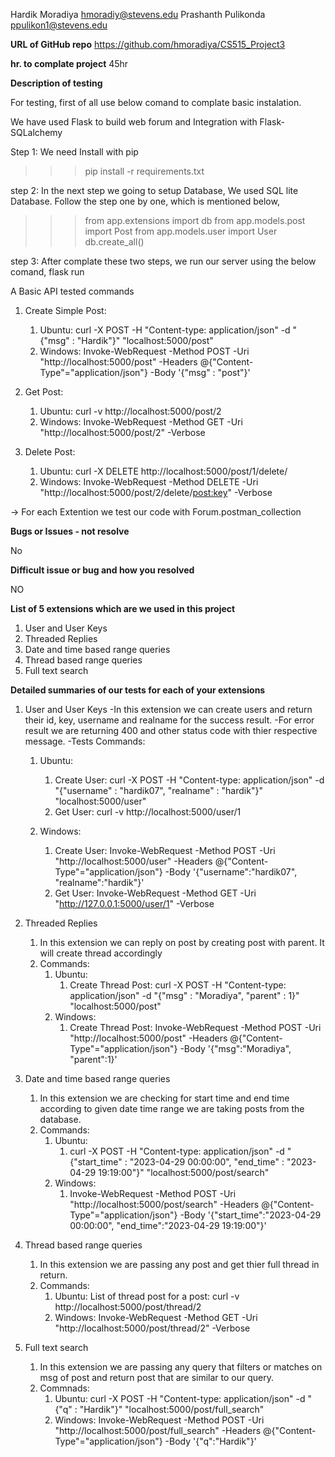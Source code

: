 Hardik Moradiya hmoradiy@stevens.edu Prashanth Pulikonda ppulikon1@stevens.edu

**URL of GitHub repo** https://github.com/hmoradiya/CS515_Project3

**hr. to complate project** 45hr

**Description of testing**

For testing, first of all use below comand to complate basic instalation.

We have used Flask to build web forum and Integration with Flask-SQLalchemy

Step 1: We need Install with pip
>>> pip install -r requirements.txt

step 2: In the next step we going to setup Database, We used SQL lite Database.
Follow the step one by one, which is mentioned below,
>>> from app.extensions import db
>>> from app.models.post import Post
>>> from app.models.user import User
>>> db.create_all()

step 3: After complate these two steps, we run our server using the below comand,
flask run

A Basic API tested commands
1. Create Simple Post:
   1. Ubuntu: curl -X POST -H "Content-type: application/json" -d "{\"msg\" : \"Hardik\"}" "localhost:5000/post"
   2. Windows: Invoke-WebRequest -Method POST -Uri "http://localhost:5000/post" -Headers @{"Content-Type"="application/json"} -Body '{"msg" : "post"}'

2. Get Post:
   1. Ubuntu: curl -v http://localhost:5000/post/2
   2. Windows: Invoke-WebRequest -Method GET -Uri "http://localhost:5000/post/2" -Verbose

3. Delete Post:
   1. Ubuntu: curl -X DELETE http://localhost:5000/post/1/delete/<post-key>
   2. Windows: Invoke-WebRequest -Method DELETE -Uri "http://localhost:5000/post/2/delete/<post:key>" -Verbose

-> For each Extention we test our code with Forum.postman_collection

**Bugs or Issues - not resolve**

No

**Difficult issue or bug and how you resolved**

NO

**List of 5 extensions which are we used in this project**
1. User and User Keys
2. Threaded Replies
3. Date and time based range queries
4. Thread based range queries
5. Full text search

**Detailed summaries of our tests for each of your extensions**

1. User and User Keys
-In this extension we can create users and return their id, key, username   and realname for the success result.
-For error result we are returning 400 and other status code with thier respective message. 
-Tests Commands:
      1. Ubuntu:
         1. Create User: curl -X POST -H "Content-type: application/json" -d "{\"username\" : \"hardik07\", \"realname\" : \"hardik\"}" "localhost:5000/user"
         2. Get User: curl -v http://localhost:5000/user/1
   
      2. Windows:
         1. Create User: Invoke-WebRequest -Method POST -Uri "http://localhost:5000/user" -Headers @{"Content-Type"="application/json"} -Body '{"username":"hardik07", "realname":"hardik"}'
         2. Get User: Invoke-WebRequest -Method GET -Uri "http://127.0.0.1:5000/user/1" -Verbose

2. Threaded Replies
   1. In this extension we can reply on post by creating post with parent. It will create thread accordingly
   2. Commands:
      1. Ubuntu:
         1. Create Thread Post: curl -X POST -H "Content-type: application/json" -d "{\"msg\" : \"Moradiya\", \"parent\" : 1}" "localhost:5000/post"
      2. Windows:
         1. Create Thread Post: Invoke-WebRequest -Method POST -Uri "http://localhost:5000/post" -Headers @{"Content-Type"="application/json"} -Body '{"msg":"Moradiya", "parent":1}'
   
3. Date and time based range queries
   1. In this extension we are checking for start time and end time according to given date time range we are taking posts from the database.
   2. Commands:
      1. Ubuntu:
         1. curl -X POST -H "Content-type: application/json" -d "{\"start_time\" : \"2023-04-29 00:00:00\", \"end_time\" : \"2023-04-29 19:19:00\"}" "localhost:5000/post/search"
      2. Windows:
         1. Invoke-WebRequest -Method POST -Uri "http://localhost:5000/post/search" -Headers @{"Content-Type"="application/json"} -Body '{"start_time":"2023-04-29 00:00:00", "end_time":"2023-04-29 19:19:00"}'
   
4. Thread based range queries
   1. In this extension we are passing any post and get thier full thread in return.
   2. Commands:
      1. Ubuntu: List of thread post for a post: curl -v http://localhost:5000/post/thread/2
      2. Windows: Invoke-WebRequest -Method GET -Uri "http://localhost:5000/post/thread/2" -Verbose
   
5. Full text search
   1. In this extension we are passing any query that filters or matches on msg of post and return post that are similar to our query.
   2. Commnads:
      1. Ubuntu: curl -X POST -H "Content-type: application/json" -d "{\"q\" : \"Hardik\"}" "localhost:5000/post/full_search"
      2. Windows: Invoke-WebRequest -Method POST -Uri "http://localhost:5000/post/full_search" -Headers @{"Content-Type"="application/json"} -Body '{"q":"Hardik"}'
